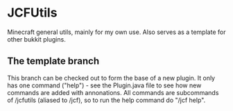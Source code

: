 # JCFUtils
Minecraft general utils, mainly for my own use. Also serves as a template for
other bukkit plugins.

## The template branch
This branch can be checked out to form the base of a new plugin. It only has
one command ("help") - see the Plugin.java file to see how new commands are
added with annonations.
All commands are subcommands of /jcfutils (aliased to /jcf), so to run the
help command do "/jcf help".
